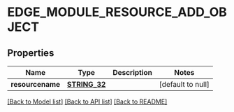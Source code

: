 # EDGE_MODULE_RESOURCE_ADD_OBJECT

## Properties
Name | Type | Description | Notes
------------ | ------------- | ------------- | -------------
**resourcename** | [**STRING_32**](STRING_32.md) |  | [default to null]

[[Back to Model list]](../README.md#documentation-for-models) [[Back to API list]](../README.md#documentation-for-api-endpoints) [[Back to README]](../README.md)


